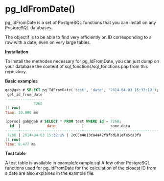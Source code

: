 # pg_IdFromDate()

pg_IdFromDate is a set of PostgreSQL functions that you can install on any PostgreSQL databases.

The objectif is to be able to find very efficiently an ID corresponding to a row with a date, even on very large tables.

**Installation**

To install the methodes necessary for pg_IdFromDate, you can just dump on your database the content of sql_fonctions/sql_fonctions.php from this repository.

**Basic examples**

```sql
gab@gab # SELECT pg_IdFromDate('test', 'date', '2014-04-03 15:32:19');
 get_id_from_date 
------------------
             7260
(1 row)
Time: 10.080 ms

[perso] gab@gab # SELECT * FROM test WHERE id = 7260;
  id  |            date            |            some_data             
------+----------------------------+----------------------------------
 7260 | 2014-04-03 15:32:19 | 2c85e4e13ca4a42f9fbd101efe5ca3f9
(1 row)
Time: 0.477 ms
```

**Test table**

A test table is available in example/example.sql
A few other PostgreSQL functions used for pg_IdFromDate for the calculation of the closest ID from a date are also explaines in the example file.
